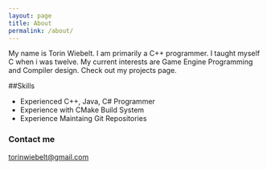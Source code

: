 ```yaml
---
layout: page
title: About
permalink: /about/
---
```


My name is Torin Wiebelt.  I am primarily a C++ programmer.  I taught myself C when i was twelve.  My current interests are Game Engine Programming and Compiler design.  Check out my projects page.

##Skills
- Experienced C++, Java, C# Programmer
- Experience with CMake Build System
- Experience Maintaing Git Repositories


<!--- The bridge between hardware and software is my natural habitat --->
### Contact me
[torinwiebelt@gmail.com](mailto:torinwiebelt@gmail.com)
